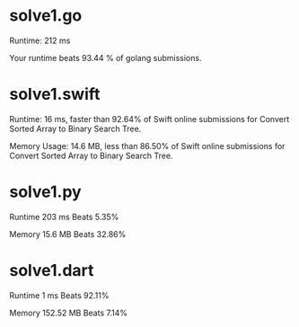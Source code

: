 # solve1.go

Runtime: 212 ms

Your runtime beats 93.44 % of golang submissions.

# solve1.swift

Runtime: 16 ms, faster than 92.64% of Swift online submissions for Convert Sorted Array to Binary Search Tree.

Memory Usage: 14.6 MB, less than 86.50% of Swift online submissions for Convert Sorted Array to Binary Search Tree.

# solve1.py

Runtime 203 ms Beats 5.35%

Memory 15.6 MB Beats 32.86%

# solve1.dart

Runtime 1 ms Beats 92.11%

Memory 152.52 MB Beats 7.14%

